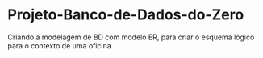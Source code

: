 # Projeto-Banco-de-Dados-do-Zero
Criando a modelagem de BD com modelo ER, para criar o esquema lógico para o contexto de uma oficina. 
